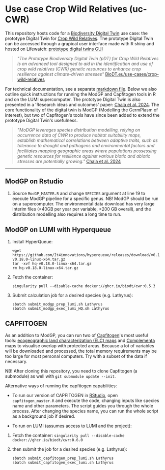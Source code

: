 # Use case Crop Wild Relatives (uc-CWR)

This repository hosts code for a [Biodiversity Digital Twin](https://biodt.eu/) use case: the prototype Digital Twin for [Crop Wild Relatives](https://biodt.eu/use-cases/crop-wild-relatives). The prototype Digital Twin can be accessed through a grapical user interface made with R shiny and hosted on Lifewatch: [prototype digital twins GUI](http://app.biodt.lifewatch.eu/)

> *"The Prototype Biodiversity Digital Twin (pDT) for Crop Wild Relatives is an advanced tool designed to aid in the identification and use of crop wild relatives (CWR) genetic resources to enhance crop resilience against climate-driven stresses"* [BioDT.eu/use-cases/crop-wild-relatives](https://biodt.eu/use-cases/crop-wild-relatives)

For technical documentation, see a separate [markdown file](technical_documentation.md). Below we also outline quick instructions for running the ModGP and Capfitogen tools in R and on the LUMI supercomputer. The prototype Digital Twin is also presented in a 'Research ideas and outcomes' paper: [Chala et al. 2024](https://doi.org/10.3897/rio.10.e125192). The core functionality of the digital twin is ModGP (Modelling the GermPlasm of interest), but two of Capfitogen's tools have since been added to extend the prototype Digital Twin's usefulness.

> *"MoDGP leverages species distribution modelling, relying on occurrence data of CWR to produce habitat suitability maps, establish mathematical correlations between adaptive traits, such as tolerance to drought and pathogens and environmental factors and facilitates mapping geographic areas where populations possessing genetic resources for resilience against various biotic and abiotic stresses are potentially growing."* [Chala et al. 2024](https://doi.org/10.3897/rio.10.e125192)

---------------------------------

## ModGP on Rstudio

1. Source `ModGP_MASTER.R` and change `SPECIES` argument at line 19 to execute ModGP pipeline for a specific genus. NB! ModGP should be run on a supercomputer. The environmental data download has very large interim files (>40GB per year per variable, >200 GB overall), and the distribution modelling also requires a long time to run.

## ModGP on LUMI with Hyperqueue

1. Install HyperQueue:

       wget https://github.com/It4innovations/hyperqueue/releases/download/v0.18.0/hq-v0.18.0-linux-x64.tar.gz
       tar -xvf hq-v0.18.0-linux-x64.tar.gz
       rm hq-v0.18.0-linux-x64.tar.gz

2. Fetch the container:

       singularity pull --disable-cache docker://ghcr.io/biodt/cwr:0.5.3

3. Submit calculation job for a desired species (e.g. Lathyrus):

       sbatch submit_modgp_prep_lumi.sh Lathyrus
       sbatch submit_modgp_exec_lumi_HQ.sh Lathyrus


## CAPFITOGEN

As an addition to ModGP, you can run two of [Capfitogen](https://www.capfitogen.net/en/)'s most useful tools: [ecogeographic land characterization (ELC) maps](https://www.capfitogen.net/en/tools/elc-mapas/) and [Complementa](https://www.capfitogen.net/en/tools/complementa/) maps to visualise overlap with protected areas.
Because a lot of variables will be downloaded and processed, the total memory requirements may be too large for most personal computers. Try with a subset of the data if necessary. 

NB! After cloning this repository, you need to clone Capfitogen (a submodule) as well with `git submodule update --init`. 

Alternative ways of running the capfitogen capabilities:

- To run our version of CAPFITOGEN in [RStudio](https://posit.co/downloads/), open `capfitogen_master.R` and execute the code, changing inputs like species name and other parameters. The script guides you through the whole process. After changing the species name, you can run the whole script as a background job if desired.

- To run on LUMI (assumes access to LUMI and the project): 

1. Fetch the container: `singularity pull --disable-cache docker://ghcr.io/biodt/cwr:0.6.0`
2. then submit the job for a desired species (e.g. Lathyrus):

       sbatch submit_capfitogen_prep_lumi.sh Lathyrus
       sbatch submit_capfitogen_exec_lumi.sh Lathyrus

